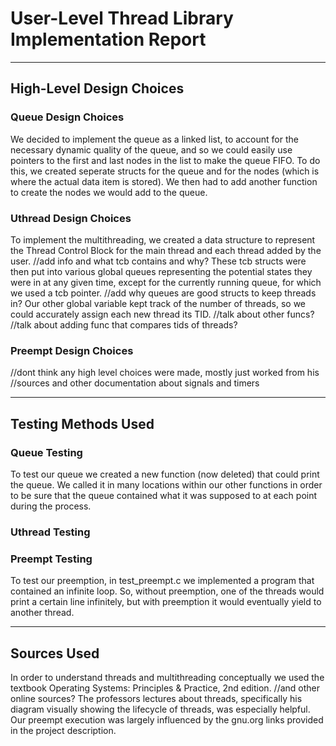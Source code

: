 
# User-Level Thread Library Implementation Report
-------------------------------------------------------------------------------
## High-Level Design Choices

### Queue Design Choices
We decided to implement the queue as a linked list, to account for the necessary dynamic quality of the queue, and so we could easily use pointers to the first and last nodes in the list to make the queue FIFO.  To do this, we created seperate structs for the queue and for the nodes (which is where the actual data item is stored).  We then had to add another function to create the nodes we would add to the queue.

### Uthread Design Choices
To implement the multithreading, we created a data structure to represent the Thread Control Block for the main thread and each thread added by the user.
//add info and what tcb contains and why?
These tcb structs were then put into various global queues representing the potential states they were in at any given time, except for the currently running queue, for which we used a tcb pointer.
//add why queues are good structs to keep threads in?
Our other global variable kept track of the number of threads, so we could accurately assign each new thread its TID.
//talk about other funcs?
//talk about adding func that compares tids of threads?

### Preempt Design Choices
//dont think any high level choices were made, mostly just worked from his //sources and other documentation about signals and timers

-------------------------------------------------------------------------------
## Testing Methods Used

### Queue Testing
To test our queue we created a new function (now deleted) that could print the queue.  We called it in many locations within our other functions in order to be sure that the queue contained what it was supposed to at each point during the process.

### Uthread Testing

### Preempt Testing
To test our preemption, in test_preempt.c we implemented a program that contained an infinite loop.  So, without preemption, one of the threads would print a certain line infinitely, but with preemption it would eventually yield to another thread.

-------------------------------------------------------------------------------
## Sources Used
In order to understand threads and multithreading conceptually we used the textbook Operating Systems: Principles & Practice, 2nd edition.
//and other online sources?
The professors lectures about threads, specifically his diagram visually showing the lifecycle of threads, was especially helpful.
Our preempt execution was largely influenced by the gnu.org links provided in the project description.






